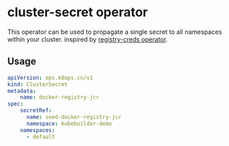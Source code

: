 # cluster-secret operator

This operator can be used to propagate a single secret to all namespaces within your cluster. inspired by [registry-creds operator](https://github.com/alexellis/registry-creds).

## Usage

```yaml
apiVersion: ops.k8ops.cn/v1
kind: ClusterSecret
metadata:
    name: docker-registry-jcr
spec:
    secretRef:
      name: seed-docker-registry-jcr
      namespace: kubebuilder-demo
    namespaces:
      - default
```
